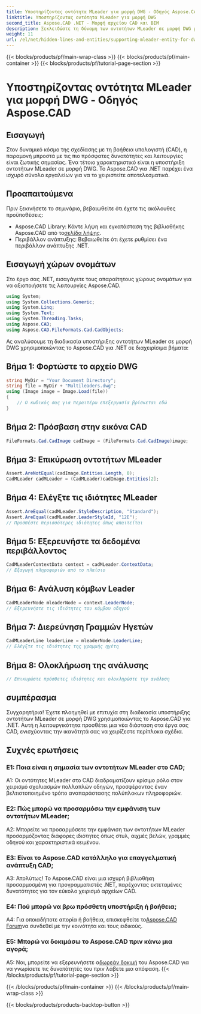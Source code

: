 ```yaml
---
title: Υποστηρίζοντας οντότητα MLeader για μορφή DWG - Οδηγός Aspose.CAD
linktitle: Υποστηρίζοντας οντότητα MLeader για μορφή DWG
second_title: Aspose.CAD .NET - Μορφή αρχείου CAD και BIM
description: Ξεκλειδώστε τη δύναμη των οντοτήτων MLeader σε μορφή DWG με το Aspose.CAD για .NET. Αναβαθμίστε τα έργα σας CAD χωρίς κόπο.
weight: 11
url: /el/net/hidden-lines-and-entities/supporting-mleader-entity-for-dwg-format/
---
```


{{< blocks/products/pf/main-wrap-class >}}
{{< blocks/products/pf/main-container >}}
{{< blocks/products/pf/tutorial-page-section >}}

# Υποστηρίζοντας οντότητα MLeader για μορφή DWG - Οδηγός Aspose.CAD

## Εισαγωγή

Στον δυναμικό κόσμο της σχεδίασης με τη βοήθεια υπολογιστή (CAD), η παραμονή μπροστά με τις πιο πρόσφατες δυνατότητες και λειτουργίες είναι ζωτικής σημασίας. Ένα τέτοιο χαρακτηριστικό είναι η υποστήριξη οντοτήτων MLeader σε μορφή DWG. Το Aspose.CAD για .NET παρέχει ένα ισχυρό σύνολο εργαλείων για να το χειριστείτε αποτελεσματικά.

## Προαπαιτούμενα

Πριν ξεκινήσετε το σεμινάριο, βεβαιωθείτε ότι έχετε τις ακόλουθες προϋποθέσεις:

-  Aspose.CAD Library: Κάντε λήψη και εγκατάσταση της βιβλιοθήκης Aspose.CAD από το[σελίδα λήψης](https://releases.aspose.com/cad/net/).
- Περιβάλλον ανάπτυξης: Βεβαιωθείτε ότι έχετε ρυθμίσει ένα περιβάλλον ανάπτυξης .NET.

## Εισαγωγή χώρων ονομάτων

Στο έργο σας .NET, εισαγάγετε τους απαραίτητους χώρους ονομάτων για να αξιοποιήσετε τις λειτουργίες Aspose.CAD.

```csharp
using System;
using System.Collections.Generic;
using System.Linq;
using System.Text;
using System.Threading.Tasks;
using Aspose.CAD;
using Aspose.CAD.FileFormats.Cad.CadObjects;
```

Ας αναλύσουμε τη διαδικασία υποστήριξης οντοτήτων MLeader σε μορφή DWG χρησιμοποιώντας το Aspose.CAD για .NET σε διαχειρίσιμα βήματα:

## Βήμα 1: Φορτώστε το αρχείο DWG

```csharp
string MyDir = "Your Document Directory";
string file = MyDir + "Multileaders.dwg";
using (Image image = Image.Load(file))
{
    // Ο κωδικός σας για περαιτέρω επεξεργασία βρίσκεται εδώ
}
```

## Βήμα 2: Πρόσβαση στην εικόνα CAD

```csharp
FileFormats.Cad.CadImage cadImage = (FileFormats.Cad.CadImage)image;
```

## Βήμα 3: Επικύρωση οντοτήτων MLeader

```csharp
Assert.AreNotEqual(cadImage.Entities.Length, 0);
CadMLeader cadMLeader = (CadMLeader)cadImage.Entities[2];
```

## Βήμα 4: Ελέγξτε τις ιδιότητες MLeader

```csharp
Assert.AreEqual(cadMLeader.StyleDescription, "Standard");
Assert.AreEqual(cadMLeader.LeaderStyleId, "12E");
// Προσθέστε περισσότερες ιδιότητες όπως απαιτείται
```

## Βήμα 5: Εξερευνήστε τα δεδομένα περιβάλλοντος

```csharp
CadMLeaderContextData context = cadMLeader.ContextData;
// Εξαγωγή πληροφοριών από το πλαίσιο
```

## Βήμα 6: Ανάλυση κόμβων Leader

```csharp
CadMLeaderNode mleaderNode = context.LeaderNode;
// Εξερευνήστε τις ιδιότητες του κόμβου οδηγού
```

## Βήμα 7: Διερεύνηση Γραμμών Ηγετών

```csharp
CadMLeaderLine leaderLine = mleaderNode.LeaderLine;
// Ελέγξτε τις ιδιότητες της γραμμής ηγέτη
```

## Βήμα 8: Ολοκλήρωση της ανάλυσης

```csharp
// Επικυρώστε πρόσθετες ιδιότητες και ολοκληρώστε την ανάλυση
```

## συμπέρασμα

Συγχαρητήρια! Έχετε πλοηγηθεί με επιτυχία στη διαδικασία υποστήριξης οντοτήτων MLeader σε μορφή DWG χρησιμοποιώντας το Aspose.CAD για .NET. Αυτή η λειτουργικότητα προσθέτει μια νέα διάσταση στα έργα σας CAD, ενισχύοντας την ικανότητά σας να χειρίζεστε περίπλοκα σχέδια.

## Συχνές ερωτήσεις

### Ε1: Ποια είναι η σημασία των οντοτήτων MLeader στο CAD;

A1: Οι οντότητες MLeader στο CAD διαδραματίζουν κρίσιμο ρόλο στον χειρισμό σχολιασμών πολλαπλών οδηγών, προσφέροντας έναν βελτιστοποιημένο τρόπο αναπαράστασης πολύπλοκων πληροφοριών.

### Ε2: Πώς μπορώ να προσαρμόσω την εμφάνιση των οντοτήτων MLeader;

A2: Μπορείτε να προσαρμόσετε την εμφάνιση των οντοτήτων MLeader προσαρμόζοντας διάφορες ιδιότητες όπως στυλ, αιχμές βελών, γραμμές οδηγού και χαρακτηριστικά κειμένου.

### Ε3: Είναι το Aspose.CAD κατάλληλο για επαγγελματική ανάπτυξη CAD;

Α3: Απολύτως! Το Aspose.CAD είναι μια ισχυρή βιβλιοθήκη προσαρμοσμένη για προγραμματιστές .NET, παρέχοντας εκτεταμένες δυνατότητες για τον εύκολο χειρισμό αρχείων CAD.

### Ε4: Πού μπορώ να βρω πρόσθετη υποστήριξη ή βοήθεια;

A4: Για οποιαδήποτε απορία ή βοήθεια, επισκεφθείτε το[Aspose.CAD Forum](https://forum.aspose.com/c/cad/19)να συνδεθεί με την κοινότητα και τους ειδικούς.

### Ε5: Μπορώ να δοκιμάσω το Aspose.CAD πριν κάνω μια αγορά;

 A5: Ναι, μπορείτε να εξερευνήσετε α[δωρεάν δοκιμή](https://releases.aspose.com/) του Aspose.CAD για να γνωρίσετε τις δυνατότητές του πριν λάβετε μια απόφαση.
{{< /blocks/products/pf/tutorial-page-section >}}

{{< /blocks/products/pf/main-container >}}
{{< /blocks/products/pf/main-wrap-class >}}

{{< blocks/products/products-backtop-button >}}
